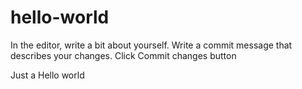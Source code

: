 # hello-world


In the editor, write a bit about yourself.
Write a commit message that describes your changes.
Click Commit changes button


Just a Hello world
